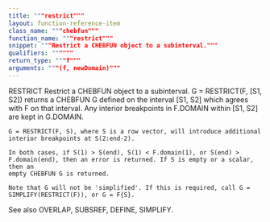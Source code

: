 ```yaml
---
title: """restrict"""
layout: function-reference-item
class_name: """chebfun"""
function_name: """restrict"""
snippet: """Restrict a CHEBFUN object to a subinterval."""
qualifiers: """"""
return_type: """f"""
arguments: """(f, newDomain)"""
---
```


 RESTRICT   Restrict a CHEBFUN object to a subinterval.
    G = RESTRICT(F, [S1, S2]) returns a CHEBFUN G defined on the interval [S1,
    S2] which agrees with F on that interval. Any interior breakpoints in
    F.DOMAIN within [S1, S2] are kept in G.DOMAIN.
 
    G = RESTRICT(F, S), where S is a row vector, will introduce additional
    interior breakpoints at S(2:end-2).
 
    In both cases, if S(1) > S(end), S(1) < F.domain(1), or S(end) >
    F.domain(end), then an error is returned. If S is empty or a scalar, then an
    empty CHEBFUN G is returned.
 
    Note that G will not be 'simplified'. If this is required, call G =
    SIMPLIFY(RESTRICT(F)), or G = F{S}.
 
  See also OVERLAP, SUBSREF, DEFINE, SIMPLIFY.
